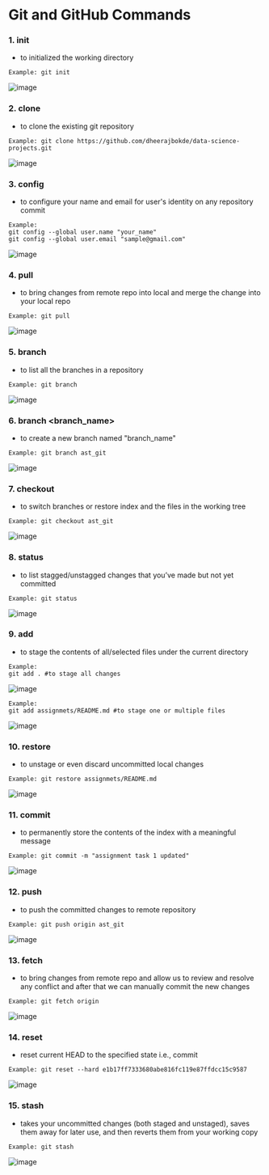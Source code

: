 # Git and GitHub Commands

### 1. init 
- to initialized the working directory
```git
Example: git init
```
![image](https://user-images.githubusercontent.com/5664029/193440940-330169db-5992-481f-912e-c1b0e317346b.JPG)


### 2. clone 
- to clone the existing git repository
```git
Example: git clone https://github.com/dheerajbokde/data-science-projects.git
```
![image](https://user-images.githubusercontent.com/5664029/193441181-7b2eb47a-2628-4c0e-b63f-1aad2c2095ec.JPG)

### 3. config 
- to configure your name and email for user's identity on any repository commit
```git
Example: 
git config --global user.name "your_name"
git config --global user.email "sample@gmail.com"
```
![image](https://user-images.githubusercontent.com/5664029/193441396-c7f331b4-3574-47b9-b744-d0c8c9d8b38a.JPG)

### 4. pull 
- to bring changes from remote repo into local and merge the change into your local repo
```git 
Example: git pull
```
![image](https://user-images.githubusercontent.com/5664029/193441575-7361da29-3f0a-48ef-b7de-bb4c9b21ea92.JPG)

### 5. branch
- to list all the branches in a repository
```git
Example: git branch
```
![image](https://user-images.githubusercontent.com/5664029/193442141-92a3ff5e-5fc2-4b5c-83e6-668f1df61cb2.JPG)

### 6. branch <branch_name>
- to create a new branch named "branch_name"
```git
Example: git branch ast_git
```
![image](https://user-images.githubusercontent.com/5664029/193442193-059ddd59-9e73-44f0-a7be-dca6d9a0aebf.JPG)

### 7. checkout
- to switch branches or restore index and the files in the working tree
```git
Example: git checkout ast_git
```
![image](https://user-images.githubusercontent.com/5664029/193442249-1ed3237e-2776-4acf-bfdf-652e78a4bc90.JPG)

### 8. status 
- to list stagged/unstagged changes that you’ve made but not yet committed
```git
Example: git status
```
![image](https://user-images.githubusercontent.com/5664029/193445687-1b0d1dbf-b54b-48f2-a752-1310e0e2b031.JPG)

### 9. add 
- to stage the contents of all/selected files under the current directory
```git 
Example: 
git add . #to stage all changes
```
![image](https://user-images.githubusercontent.com/5664029/193445792-1a0d3456-9d23-4164-b1a8-fd85b5e35a8f.JPG)
```git 
Example: 
git add assignmets/README.md #to stage one or multiple files
```
![image](https://user-images.githubusercontent.com/5664029/193442025-b20e3202-92b5-4c65-9fc0-8ddacdbb8e2d.JPG)

### 10. restore
- to unstage or even discard uncommitted local changes
```git
Example: git restore assignmets/README.md
```
![image](https://user-images.githubusercontent.com/5664029/193442361-e8bf19d4-aeeb-49e2-bc5c-f459c5137f69.JPG)

### 11. commit 
- to permanently store the contents of the index with a meaningful message
```git
Example: git commit -m "assignment task 1 updated"
```
![image](https://user-images.githubusercontent.com/5664029/193445704-ecd5da62-ed88-4f62-bd63-004db35ee0f4.JPG)

### 12. push 
- to push the committed changes to remote repository
```git
Example: git push origin ast_git
```
![image](https://user-images.githubusercontent.com/5664029/193445741-34d4233b-80fd-4e86-9af7-e6c24e79f189.JPG)

### 13. fetch
- to bring changes from remote repo and allow us to review and resolve any conflict and after that we can manually commit the new changes
```git
Example: git fetch origin
```
![image](https://user-images.githubusercontent.com/5664029/193442778-a20db54f-2905-4f79-ac3c-989e27d6de9d.JPG)

### 14. reset
- reset current HEAD to the specified state i.e., commit
```git
Example: git reset --hard e1b17ff7333680abe816fc119e87ffdcc15c9587
```
![image](https://user-images.githubusercontent.com/5664029/193444943-409b4427-c342-4fc9-addc-fd7e9f035248.JPG)

### 15. stash
- takes your uncommitted changes (both staged and unstaged), saves them away for later use, and then reverts them from your working copy
```git
Example: git stash
```
![image](https://user-images.githubusercontent.com/5664029/193445214-26758072-c654-4502-8b58-f2a16fc5dd0b.JPG)
